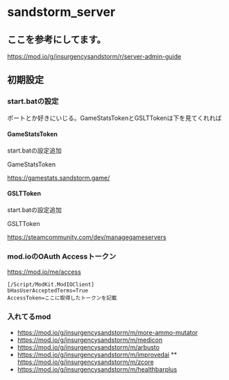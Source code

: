 # sandstorm_server

## ここを参考にしてます。

https://mod.io/g/insurgencysandstorm/r/server-admin-guide

## 初期設定
### start.batの設定

ポートとか好きにいじる。GameStatsTokenとGSLTTokenは下を見てくれれば

#### GameStatsToken
start.batの設定追加

GameStatsToken

https://gamestats.sandstorm.game/

#### GSLTToken

start.batの設定追加

GSLTToken

https://steamcommunity.com/dev/managegameservers


###  mod.ioのOAuth Accessトークン
https://mod.io/me/access

```
[/Script/ModKit.ModIOClient]
bHasUserAcceptedTerms=True
AccessToken=ここに取得したトークンを記載
```

### 入れてるmod

* https://mod.io/g/insurgencysandstorm/m/more-ammo-mutator
* https://mod.io/g/insurgencysandstorm/m/medicon
* https://mod.io/g/insurgencysandstorm/m/arbusto
* https://mod.io/g/insurgencysandstorm/m/improvedai
** https://mod.io/g/insurgencysandstorm/m/zcore
* https://mod.io/g/insurgencysandstorm/m/healthbarplus